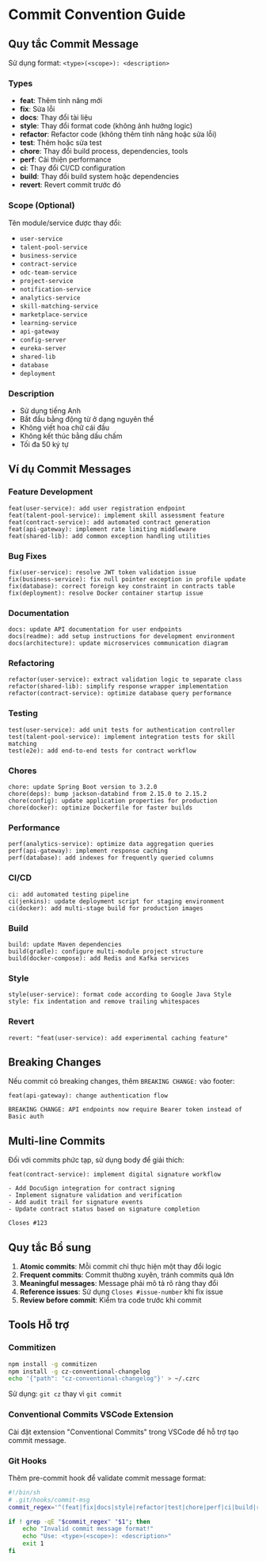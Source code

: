 # Commit Convention Guide

## Quy tắc Commit Message

Sử dụng format: `<type>(<scope>): <description>`

### Types

- **feat**: Thêm tính năng mới
- **fix**: Sửa lỗi
- **docs**: Thay đổi tài liệu
- **style**: Thay đổi format code (không ảnh hưởng logic)
- **refactor**: Refactor code (không thêm tính năng hoặc sửa lỗi)
- **test**: Thêm hoặc sửa test
- **chore**: Thay đổi build process, dependencies, tools
- **perf**: Cải thiện performance
- **ci**: Thay đổi CI/CD configuration
- **build**: Thay đổi build system hoặc dependencies
- **revert**: Revert commit trước đó

### Scope (Optional)

Tên module/service được thay đổi:
- `user-service`
- `talent-pool-service`
- `business-service`
- `contract-service`
- `odc-team-service`
- `project-service`
- `notification-service`
- `analytics-service`
- `skill-matching-service`
- `marketplace-service`
- `learning-service`
- `api-gateway`
- `config-server`
- `eureka-server`
- `shared-lib`
- `database`
- `deployment`

### Description

- Sử dụng tiếng Anh
- Bắt đầu bằng động từ ở dạng nguyên thể
- Không viết hoa chữ cái đầu
- Không kết thúc bằng dấu chấm
- Tối đa 50 ký tự

## Ví dụ Commit Messages

### Feature Development
```
feat(user-service): add user registration endpoint
feat(talent-pool-service): implement skill assessment feature
feat(contract-service): add automated contract generation
feat(api-gateway): implement rate limiting middleware
feat(shared-lib): add common exception handling utilities
```

### Bug Fixes
```
fix(user-service): resolve JWT token validation issue
fix(business-service): fix null pointer exception in profile update
fix(database): correct foreign key constraint in contracts table
fix(deployment): resolve Docker container startup issue
```

### Documentation
```
docs: update API documentation for user endpoints
docs(readme): add setup instructions for development environment
docs(architecture): update microservices communication diagram
```

### Refactoring
```
refactor(user-service): extract validation logic to separate class
refactor(shared-lib): simplify response wrapper implementation
refactor(contract-service): optimize database query performance
```

### Testing
```
test(user-service): add unit tests for authentication controller
test(talent-pool-service): implement integration tests for skill matching
test(e2e): add end-to-end tests for contract workflow
```

### Chores
```
chore: update Spring Boot version to 3.2.0
chore(deps): bump jackson-databind from 2.15.0 to 2.15.2
chore(config): update application properties for production
chore(docker): optimize Dockerfile for faster builds
```

### Performance
```
perf(analytics-service): optimize data aggregation queries
perf(api-gateway): implement response caching
perf(database): add indexes for frequently queried columns
```

### CI/CD
```
ci: add automated testing pipeline
ci(jenkins): update deployment script for staging environment
ci(docker): add multi-stage build for production images
```

### Build
```
build: update Maven dependencies
build(gradle): configure multi-module project structure
build(docker-compose): add Redis and Kafka services
```

### Style
```
style(user-service): format code according to Google Java Style
style: fix indentation and remove trailing whitespaces
```

### Revert
```
revert: "feat(user-service): add experimental caching feature"
```

## Breaking Changes

Nếu commit có breaking changes, thêm `BREAKING CHANGE:` vào footer:

```
feat(api-gateway): change authentication flow

BREAKING CHANGE: API endpoints now require Bearer token instead of Basic auth
```

## Multi-line Commits

Đối với commits phức tạp, sử dụng body để giải thích:

```
feat(contract-service): implement digital signature workflow

- Add DocuSign integration for contract signing
- Implement signature validation and verification
- Add audit trail for signature events
- Update contract status based on signature completion

Closes #123
```

## Quy tắc Bổ sung

1. **Atomic commits**: Mỗi commit chỉ thực hiện một thay đổi logic
2. **Frequent commits**: Commit thường xuyên, tránh commits quá lớn
3. **Meaningful messages**: Message phải mô tả rõ ràng thay đổi
4. **Reference issues**: Sử dụng `Closes #issue-number` khi fix issue
5. **Review before commit**: Kiểm tra code trước khi commit

## Tools Hỗ trợ

### Commitizen
```bash
npm install -g commitizen
npm install -g cz-conventional-changelog
echo '{"path": "cz-conventional-changelog"}' > ~/.czrc
```

Sử dụng: `git cz` thay vì `git commit`

### Conventional Commits VSCode Extension
Cài đặt extension "Conventional Commits" trong VSCode để hỗ trợ tạo commit message.

### Git Hooks
Thêm pre-commit hook để validate commit message format:

```bash
#!/bin/sh
# .git/hooks/commit-msg
commit_regex='^(feat|fix|docs|style|refactor|test|chore|perf|ci|build|revert)(\(.+\))?: .{1,50}'

if ! grep -qE "$commit_regex" "$1"; then
    echo "Invalid commit message format!"
    echo "Use: <type>(<scope>): <description>"
    exit 1
fi
```